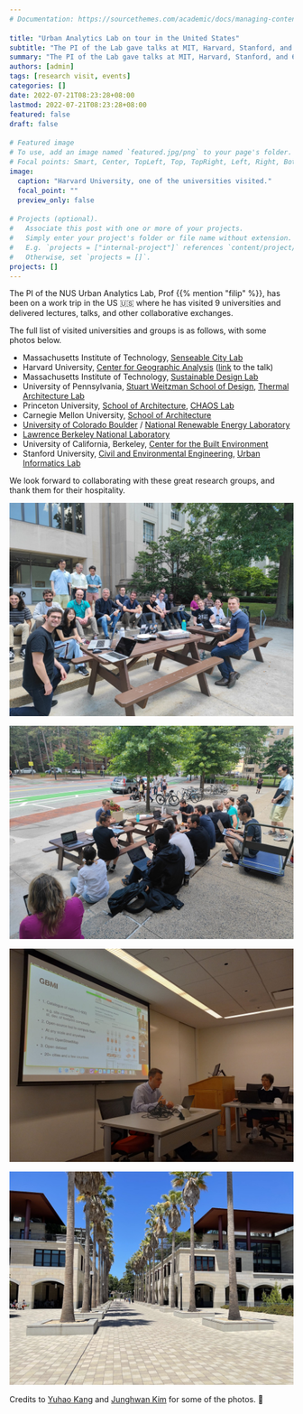 ```yaml
---
# Documentation: https://sourcethemes.com/academic/docs/managing-content/

title: "Urban Analytics Lab on tour in the United States"
subtitle: "The PI of the Lab gave talks at MIT, Harvard, Stanford, and 6 other universities."
summary: "The PI of the Lab gave talks at MIT, Harvard, Stanford, and 6 other universities."
authors: [admin]
tags: [research visit, events]
categories: []
date: 2022-07-21T08:23:28+08:00
lastmod: 2022-07-21T08:23:28+08:00
featured: false
draft: false

# Featured image
# To use, add an image named `featured.jpg/png` to your page's folder.
# Focal points: Smart, Center, TopLeft, Top, TopRight, Left, Right, BottomLeft, Bottom, BottomRight.
image:
  caption: "Harvard University, one of the universities visited."
  focal_point: ""
  preview_only: false

# Projects (optional).
#   Associate this post with one or more of your projects.
#   Simply enter your project's folder or file name without extension.
#   E.g. `projects = ["internal-project"]` references `content/project/deep-learning/index.md`.
#   Otherwise, set `projects = []`.
projects: []
---
```


The PI of the NUS Urban Analytics Lab, Prof {{% mention "filip" %}}, has been on a work trip in the US :us: where he has visited 9 universities and delivered lectures, talks, and other collaborative exchanges.

The full list of visited universities and groups is as follows, with some photos below.
* Massachusetts Institute of Technology, [Senseable City Lab](https://senseable.mit.edu/)
* Harvard University, [Center for Geographic Analysis](https://gis.harvard.edu/) ([link](https://gis.harvard.edu/event/geospatial-research-urban-analytics-lab-national-university-singapore) to the talk)
* Massachusetts Institute of Technology, [Sustainable Design Lab](http://web.mit.edu/sustainabledesignlab/)
* University of Pennsylvania, [Stuart Weitzman School of Design](https://www.design.upenn.edu/), [Thermal Architecture Lab](https://thermal-architecture.org/)
* Princeton University, [School of Architecture](https://soa.princeton.edu/), [CHAOS Lab](https://soa.princeton.edu/content/c.h..o.s.-lab)
* Carnegie Mellon University, [School of Architecture](https://soa.cmu.edu/)
* [University of Colorado Boulder](https://www.colorado.edu/) / [National Renewable Energy Laboratory](https://www.nrel.gov/index.html)
* [Lawrence Berkeley National Laboratory](https://www.lbl.gov/)
* University of California, Berkeley, [Center for the Built Environment](https://cbe.berkeley.edu/)
* Stanford University, [Civil and Environmental Engineering](https://cee.stanford.edu/), [Urban Informatics Lab](https://www.uil.stanford.edu/)

We look forward to collaborating with these great research groups, and thank them for their hospitality.

![](1.jpg)

![](2.jpg)

![](3.jpg)

![](4.jpg)

Credits to [Yuhao Kang](http://www.kkyyhh96.site/) and [Junghwan Kim](https://scholar.harvard.edu/junghwankim/home) for some of the photos. :pray:

